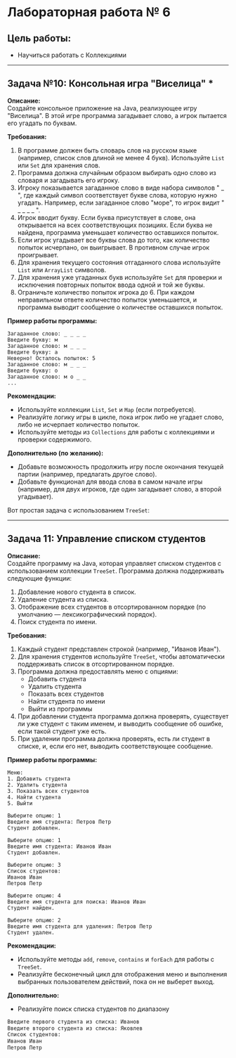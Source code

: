 # Лабораторная работа № 6

## Цель работы:
- Научиться работать с Коллекциями
---

## Задача №10: Консольная игра "Виселица" *

**Описание:**  
Создайте консольное приложение на Java, реализующее игру "Виселица". В этой игре программа загадывает слово, а игрок пытается его угадать по буквам.

**Требования:**

1. В программе должен быть словарь слов на русском языке (например, список слов длиной не менее 4 букв). Используйте `List` или `Set` для хранения слов.
2. Программа должна случайным образом выбирать одно слово из словаря и загадывать его игроку.
3. Игроку показывается загаданное слово в виде набора символов " _ ", где каждый символ соответствует букве слова, которую нужно угадать. Например, если загаданное слово "море", то игрок видит " _ _ _ _ ".
4. Игрок вводит букву. Если буква присутствует в слове, она открывается на всех соответствующих позициях. Если буква не найдена, программа уменьшает количество оставшихся попыток.
5. Если игрок угадывает все буквы слова до того, как количество попыток исчерпано, он выигрывает. В противном случае игрок проигрывает.
6. Для хранения текущего состояния отгаданного слова используйте `List` или `ArrayList` символов.
7. Для хранения уже угаданных букв используйте `Set` для проверки и исключения повторных попыток ввода одной и той же буквы.
8. Ограничьте количество попыток игрока до 6. При каждом неправильном ответе количество попыток уменьшается, и программа выводит сообщение о количестве оставшихся попыток.

**Пример работы программы:**

```
Загаданное слово: _ _ _ _
Введите букву: м
Загаданное слово: м _ _ _
Введите букву: а
Неверно! Осталось попыток: 5
Загаданное слово: м _ _ _
Введите букву: о
Загаданное слово: м о _ _
...
```

**Рекомендации:**
- Используйте коллекции `List`, `Set` и `Map` (если потребуется).
- Реализуйте логику игры в цикле, пока игрок либо не угадает слово, либо не исчерпает количество попыток.
- Используйте методы из `Collections` для работы с коллекциями и проверки содержимого.

**Дополнительно (по желанию):**
- Добавьте возможность продолжить игру после окончания текущей партии (например, предлагать другое слово).
- Добавьте функционал для ввода слова в самом начале игры (например, для двух игроков, где один загадывает слово, а второй угадывает).

Вот простая задача с использованием `TreeSet`:

---

## Задача 11: Управление списком студентов

**Описание:**  
Создайте программу на Java, которая управляет списком студентов с использованием коллекции `TreeSet`. Программа должна поддерживать следующие функции:

1. Добавление нового студента в список.
2. Удаление студента из списка.
3. Отображение всех студентов в отсортированном порядке (по умолчанию — лексикографический порядок).
4. Поиск студента по имени.

**Требования:**

1. Каждый студент представлен строкой (например, "Иванов Иван").
2. Для хранения студентов используйте `TreeSet`, чтобы автоматически поддерживать список в отсортированном порядке.
3. Программа должна предоставлять меню с опциями:
    - Добавить студента
    - Удалить студента
    - Показать всех студентов
    - Найти студента по имени
    - Выйти из программы
4. При добавлении студента программа должна проверять, существует ли уже студент с таким именем, и выводить сообщение об ошибке, если такой студент уже есть.
5. При удалении программа должна проверять, есть ли студент в списке, и, если его нет, выводить соответствующее сообщение.

**Пример работы программы:**

```
Меню:
1. Добавить студента
2. Удалить студента
3. Показать всех студентов
4. Найти студента
5. Выйти

Выберите опцию: 1
Введите имя студента: Петров Петр
Студент добавлен.

Выберите опцию: 1
Введите имя студента: Иванов Иван
Студент добавлен.

Выберите опцию: 3
Список студентов:
Иванов Иван
Петров Петр

Выберите опцию: 4
Введите имя студента для поиска: Иванов Иван
Студент найден.

Выберите опцию: 2
Введите имя студента для удаления: Петров Петр
Студент удален.
```

**Рекомендации:**
- Используйте методы `add`, `remove`, `contains` и `forEach` для работы с `TreeSet`.
- Реализуйте бесконечный цикл для отображения меню и выполнения выбранных пользователем действий, пока он не выберет выход.

**Дополнительно:**
- Реализуйте поиск списка студентов по диапазону
```markdown
Введите первого студента из списка: Иванов
Введите второго студента из списка: Яковлев
Список студентов:
Иванов Иван
Петров Петр
```
